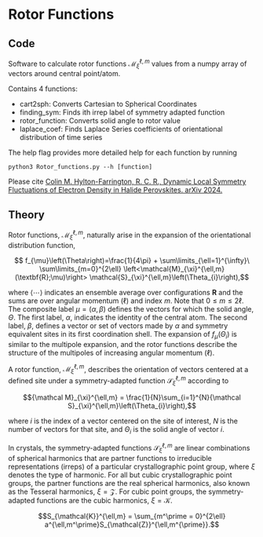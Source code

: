 # Rotor Functions
## Code
Software to calculate rotor functions $`\mathcal{M}_{\xi}^{\ell,m}`$ values from a numpy array of vectors around central point/atom. 

Contains 4 functions:

- cart2sph: Converts Cartesian to Spherical Coordinates 
- finding_sym: Finds ith irrep label of symmetry adapted function
- rotor_function: Converts solid angle to rotor value
- laplace_coef: Finds Laplace Series coefficients of orientational distribution of time series


The help flag provides more detailed help for each function by running 
```
python3 Rotor_functions.py --h [function]
```
Please cite [Colin M. Hylton-Farrington, R. C. R., Dynamic Local Symmetry Fluctuations of Electron Density in Halide Perovskites. arXiv 2024.](https://arxiv.org/abs/2404.11247)

## Theory
Rotor functions, $`\mathcal{M}_{\xi}^{\ell,m}`$, naturally arise in the expansion of the orientational distribution function,
```math
 f_{\mu}\left(\Theta\right)=\frac{1}{4\pi} + \sum\limits_{\ell=1}^{\infty}\ \sum\limits_{m=0}^{2\ell} \left<\mathcal{M}_{\xi}^{\ell,m}(\textbf{R};\mu)\right> \mathcal{S}_{\xi}^{\ell,m}\left(\Theta_{i}\right),
```
where $\left<\cdots\right>$ indicates an ensemble average over configurations $\textbf{R}$ and the sums are over angular momentum ($\ell$) and index $m$.
Note that $`0 \leq m \leq 2\ell`$. 
The composite label $`\mu=(\alpha,\beta)`$ defines the vectors for which the solid angle, $\Theta$.
The first label, $`\alpha`$, indicates the identity of the central atom. 
The second label, $`\beta`$, defines a vector or set of vectors made by $\alpha$ and symmetry equivalent sites in its first coordination shell.
The expansion of $`f_\mu\left(\Theta_{i}\right)`$ is similar to the multipole expansion, and the rotor functions describe the structure of the multipoles of increasing angular momentum ($`\ell`$).

A rotor function, $`\mathcal{M}_{\xi}^{\ell,m}`$, describes the orientation of vectors centered at a defined site under a symmetry-adapted function $`\mathcal{S}_{\xi}^{\ell,m}`$ according to
```math
{\mathcal M}_{\xi}^{\ell,m} = \frac{1}{N}\sum_{i=1}^{N}{\mathcal S}_{\xi}^{\ell,m}\left(\Theta_{i}\right),
```
where *i* is the index of a vector centered on the site of interest, $N$ is the number of vectors for that site,
and $\Theta_i$ is the solid angle of vector $i$.

In crystals, the symmetry-adapted functions $`\mathcal{S}_{\xi}^{\ell,m}`$ are linear combinations of spherical harmonics that are partner functions to irreducible representations (irreps) of a particular crystallographic point group, where $\xi$ denotes the type of harmonic.
For all but cubic crystallographic point groups, the partner functions are the real spherical harmonics, also known as the Tesseral harmonics, $`\xi = \mathcal Z`$.
For cubic point groups, the symmetry-adapted functions are the cubic harmonics, $`\xi = \mathcal K`$. 
```math
S_{\mathcal{K}}^{\ell,m} = \sum_{m^\prime = 0}^{2\ell} a^{\ell,m^\prime}S_{\mathcal{Z}}^{\ell,m^{\prime}}.
```


